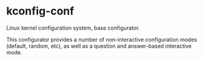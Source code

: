 # kconfig-conf

Linux kernel configuration system, base configurator.

This configurator provides a number of non-interactive configuration modes
(default, random, etc), as well as a question and answer-based interactive
mode.
